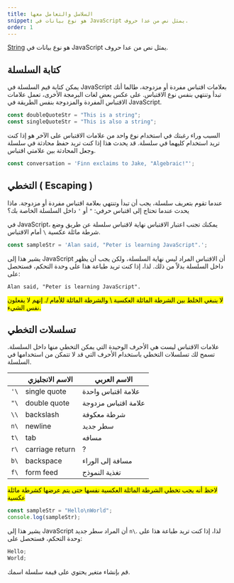 ```yaml
---
title: السلاسل والتعامل معها
snippet: هو نوع بيانات في JavaScript يمثل نص من عدا حروف.
order: 1
---
```


[String](https://developer.mozilla.org/en-US/docs/Web/JavaScript/Reference/Global_Objects/String)
هو نوع بيانات في JavaScript يمثل نص من عدا حروف.

## كتابة السلسلة

يمكن كتابة قيم السلسلة في JavaScript بعلامات اقتباس مفردة أو مزدوجة، طالما أنك
تبدأ وتنتهي بنفس نوع الاقتباس. على عكس بعض لغات البرمجة الأخرى، تعمل علامات
الاقتباس المفردة والمزدوجة بنفس الطريقة في JavaScript.

```js
const doubleQuoteStr = "This is a string";
const singleQuoteStr = "This is also a string";
```

السبب وراء رغبتك في استخدام نوع واحد من علامات الاقتباس على الآخر هو إذا كنت
تريد استخدام كليهما في سلسلة. قد يحدث هذا إذا كنت تريد حفظ محادثة في سلسلة وجعل
المحادثة بين علامتي اقتباس.

```js
const conversation = 'Finn exclaims to Jake, "Algebraic!"';
```

## التخطي ( Escaping )

عندما تقوم بتعريف سلسلة، يجب أن تبدأ وتنتهي بعلامة اقتباس مفردة أو مزدوجة. ماذا
يحدث عندما تحتاج إلى اقتباس حرفي: `"` أو `'` داخل السلسلة الخاصة بك؟

في JavaScript، يمكنك تجنب اعتبار الاقتباس نهاية لاقتباس سلسلة عن طريق وضع شرطة
مائلة عكسية `\` أمام الاقتباس.

```js
const sampleStr = 'Alan said, "Peter is learning JavaScript".';
```

يشير هذا إلى JavaScript أن الاقتباس المراد ليس نهاية السلسلة، ولكن يجب أن يظهر
داخل السلسلة بدلاً من ذلك. لذا، إذا كنت تريد طباعة هذا على وحدة التحكم، فستحصل
على:

`Alan said, "Peter is learning JavaScript".`

<mark>
لا ينبغي الخلط بين الشرطة المائلة العكسية \ والشرطة المائلة للأمام /. إنهم لا
يفعلون نفس الشيء.
</mark>

## تسلسلات التخطي

علامات الاقتباس ليست هي الأحرف الوحيدة التي يمكن التخطي منها داخل السلسلة. تسمح
لك تسلسلات التخطي باستخدام الأحرف التي قد لا تتمكن من استخدامها في السلسلة.

|      | الاسم الانجليزي | الاسم العربي        |
| ---- | --------------- | ------------------- |
| `'\` | single quote    | علامة اقتباس واحدة  |
| `"\` | double quote    | علامة اقتباس مزدوجة |
| `\\` | backslash       | شرطة معكوفة         |
| `n\` | newline         | سطر جديد            |
| `t\` | tab             | مسافه               |
| `r\` | carriage return | ?                   |
| `b\` | backspace       | مسافة إلى الوراء    |
| `f\` | form feed       | تغذية النموذج       |

<mark>
لاحظ أنه يجب تخطي الشرطة المائلة العكسية نفسها حتى يتم عرضها كشرطة مائلة عكسية
</mark>

```js
const sampleStr = "Hello\nWorld";
console.log(sampleStr);
```

يشير هذا إلى JavaScript أن المراد سطر جديد `n\`. لذا، إذا كنت تريد طباعة هذا على
وحدة التحكم، فستحصل على:

```js
Hello;
World;
```

<div class="quiz">
قم بإنشاء متغير يحتوي على قيمة سلسلة اسمك.
</div>